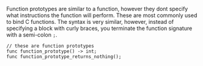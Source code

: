 Function prototypes are similar to a function, however they dont specify what
instructions the function will perform. These are most commonly used to bind
C functions. The syntax is very similar, however, instead of specifying a block
with curly braces, you terminate the function signature with a semi-colon `;`.

```
// these are function prototypes
func function_prototype() -> int;
func function_prototype_returns_nothing();
```